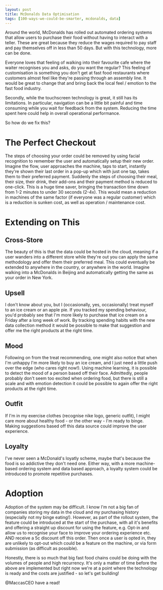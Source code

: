```yaml
---
layout: post
title: McDonalds Data Optimisation
tags: [100-ways-we-could-be-smarter, mcdonalds, data]
---
```


Around the world, McDonalds has rolled out automated ordering systems that allow users to purchase their food without having to interact with a teller. These are great because they reduce the wages required to pay staff and pay themselves off in less than 50 days. But with this technology, more can be done.

Everyone loves that feeling of walking into their favourite cafe where the waiter recognises you and asks, do you want the regular? This feeling of customisation is something you don't get at fast food restaurants where customers almost feel like they're passing through an assembly line. It would be great to change that and bring back the local feel / emotion to the fast food industry.

Secondly, while the touchscreen technology is great, it still has its limitations. In particular, navigation can be a little bit painful and time consuming while you wait for feedback from the system. Reducing the time spent here could help in overall operational performance.

So how do we fix this?

# The Perfect Checkout
The steps of choosing your order could be removed by using facial recognition to remember the user and automatically setup their new order. Imagine the flow, user approaches the machine, taps to start, instantly they're shown their last order in a pop-up which with just one tap, takes them to their preferred payment. Suddenly the steps of choosing their meal, their size, their drink, their add-ons and their payment method is reduced to one-click. This is a huge time saver, bringing the transaction time down from 1-2 minutes to under 30 seconds (2-4x). This would mean a reduction in machines of the same factor (if everyone was a regular customer) which is a reduction is sunken cost, as well as operation / maintenance cost.

# Extending on This

## Cross-Store
The beauty of this is that the data could be hosted in the cloud, meaning if a user wanders into a different store while they're out you can apply the same methodology and offer them their preferred meal. This could eventually be extended to anywhere in the country, or anywhere in the world. Imagine walking into a McDonalds in Beijing and automatically getting the same as your order in New York.

## Upsell
I don't know about you, but I (occasionally, yes, occasionally) treat myself to an ice cream or an apple pie. If you tracked my spending behaviour, you'd probably see that I'm more likely to purchase that ice cream on a Friday after a long week of work. By tracking spending habits with the new data collection method it would be possible to make that suggestion and offer me the right products at the right time.

## Mood
Following on from the treat recommending, one might also notice that when I'm unhappy I'm more likely to buy an ice cream, and I just need a little push over the edge (who cares right now!). Using machine learning, it is possible to detect the mood of a person based off their face. Admittedly, people probably don't seem too excited when ordering food, but there is still a scale and with emotion detection it could be possible to again offer the right products at the right time.

## Outfit
If I'm in my exercise clothes (recognise nike logo, generic outfit), I might care more about healthy food - or the other way - I'm ready to binge. Making suggestions based off this data source could improve the user experience.

## Loyalty
I've never seen a McDonald's loyatly scheme, maybe that's because the food is so addictive they don't need one. Either way, with a more machine-based ordering system and data based approach, a loyalty system could be introduced to promote repetitive purchases.

# Adoption
Adoption of the system may be difficult. I know I'm not a big fan of companies storing my data in the cloud and my purchasing history (especially not my binge eating!). However, as part of the rollout system, the feature could be introduced at the start of the purchase, with all it's benefits and offering a straight up discount for using the feature, e.g. Opt-in and allow us to recognise your face to improve your ordering experience etc. AND receive a 5c discount off this order. Then once a user is opted in, they are unlikely to opt-out which could be a feature on the machine, or via form submission (as difficult as possible).


Honestly, there is so much that big fast food chains could be doing with the volumes of people and high recurrency. It's only a matter of time before the above are implemented but right now we're at a point where the technology is ready and the costs are justified - so let's get building!

@MaccasCEO have a read!
